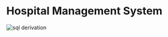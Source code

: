 # Hospital Management System
![sql derivation](https://docs.google.com/presentation/d/1eRRjrbPMOjy3bgiehZd_lxpfOxOTMWHKxf_biDTHyJs/edit?usp=sharing)
